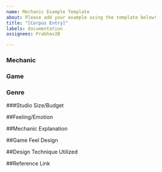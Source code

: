```yaml
---
name: Mechanic Example Template
about: Please add your example using the template below!
title: "[Corpus Entry]"
labels: documentation
assignees: Prabhav2B

---
```


### Mechanic

### Game	

### Genre	

###Studio Size/Budget	

##Feeling/Emotion

##Mechanic Explanation 

##Game Feel Design 	

##Design Technique Utilized 	

##Reference Link
